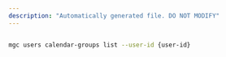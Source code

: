```yaml
---
description: "Automatically generated file. DO NOT MODIFY"
---
```


```bash

mgc users calendar-groups list --user-id {user-id}

```